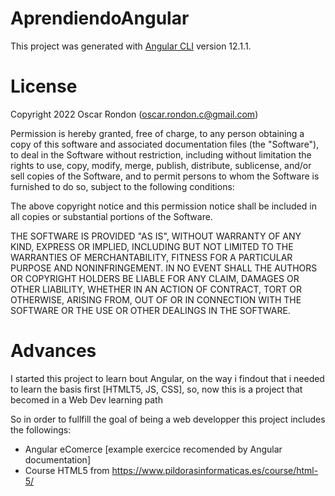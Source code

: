 # AprendiendoAngular

This project was generated with [Angular CLI](https://github.com/angular/angular-cli) version 12.1.1.

# License
Copyright 2022 Oscar Rondon (oscar.rondon.c@gmail.com)

Permission is hereby granted, free of charge, to any person obtaining a copy of this software and associated documentation files (the "Software"), to deal in the Software without restriction, including without limitation the rights to use, copy, modify, merge, publish, distribute, sublicense, and/or sell copies of the Software, and to permit persons to whom the Software is furnished to do so, subject to the following conditions:

The above copyright notice and this permission notice shall be included in all copies or substantial portions of the Software.

THE SOFTWARE IS PROVIDED "AS IS", WITHOUT WARRANTY OF ANY KIND, EXPRESS OR IMPLIED, INCLUDING BUT NOT LIMITED TO THE WARRANTIES OF MERCHANTABILITY, FITNESS FOR A PARTICULAR PURPOSE AND NONINFRINGEMENT. IN NO EVENT SHALL THE AUTHORS OR COPYRIGHT HOLDERS BE LIABLE FOR ANY CLAIM, DAMAGES OR OTHER LIABILITY, WHETHER IN AN ACTION OF CONTRACT, TORT OR OTHERWISE, ARISING FROM, OUT OF OR IN CONNECTION WITH THE SOFTWARE OR THE USE OR OTHER DEALINGS IN THE SOFTWARE.

# Advances

I started this project to learn bout Angular, on the way i findout that i needed to learn the basis first [HTMLT5, JS, CSS], so, now this is a project that becomed in a Web Dev learning path

So in order to fullfill the goal of being a web developper this project includes the followings:

- Angular eComerce [example exercice recomended by Angular documentation]
- Course HTML5 from https://www.pildorasinformaticas.es/course/html-5/